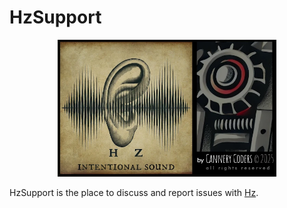 # HzSupport

<center><img src="hzAbout.webp" style="width:350px"></center>

HzSupport is the place to discuss and report issues with [Hz](https://cannerycoders.com/Hz).
